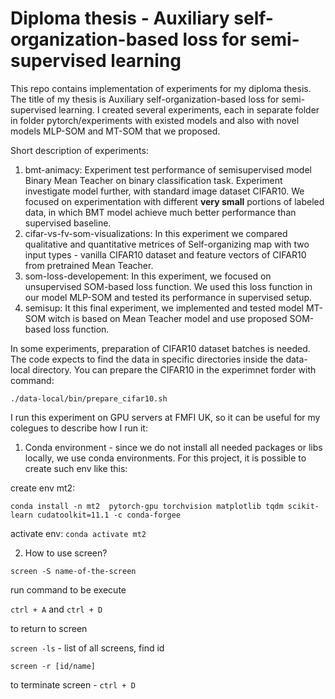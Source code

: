 # Diploma thesis - Auxiliary self-organization-based loss for semi-supervised learning

This repo contains implementation of experiments for my diploma thesis. The title of my thesis is Auxiliary self-organization-based loss for semi-supervised learning.
I created several experiments, each in separate folder in folder pytorch/experiments with existed models and also with novel models MLP-SOM and MT-SOM that we proposed.

Short description of experiments:
  1. bmt-animacy: Experiment test performance of semisupervised model Binary Mean Teacher on binary classification task. Experiment investigate model further, with standard image dataset CIFAR10. We focused on experimentation with different **very small** portions of labeled data, in which BMT model achieve much better performance than supervised baseline.
  2. cifar-vs-fv-som-visualizations: In this experiment we compared qualitative and quantitative metrices of Self-organizing map with two input types - vanilla CIFAR10 dataset and feature vectors of CIFAR10 from pretrained Mean Teacher. 
  3. som-loss-developement: In this experiment, we focused on unsupervised SOM-based loss function. We used this loss function in our model MLP-SOM and tested its performance in supervised setup.
  4. semisup: It this final experiment, we implemented and tested model MT-SOM witch is based on Mean Teacher model and use proposed SOM-based loss function.

In some experiments, preparation of CIFAR10 dataset batches is needed. The code expects to find the data in specific directories inside the data-local directory. You can prepare the CIFAR10 in the experimnet forder with  command:

```
./data-local/bin/prepare_cifar10.sh
``` 


I run this experiment on GPU servers at FMFI UK, so it can be useful for my colegues to describe how I run it:

1. Conda environment - since we do not install all needed packages or libs locally, we use conda environments. For this project, it is possible to create such env like this:

create env mt2:
```
conda install -n mt2  pytorch-gpu torchvision matplotlib tqdm scikit-learn cudatoolkit=11.1 -c conda-forgee
```

activate env: 
```conda activate mt2```
  

2. How to use screen?

`screen -S name-of-the-screen` 

run command to be execute

`ctrl + A` and `ctrl + D`

to return to screen 

`screen -ls` - list of all screens, find id

`screen -r [id/name]`

to terminate screen - `ctrl + D`


